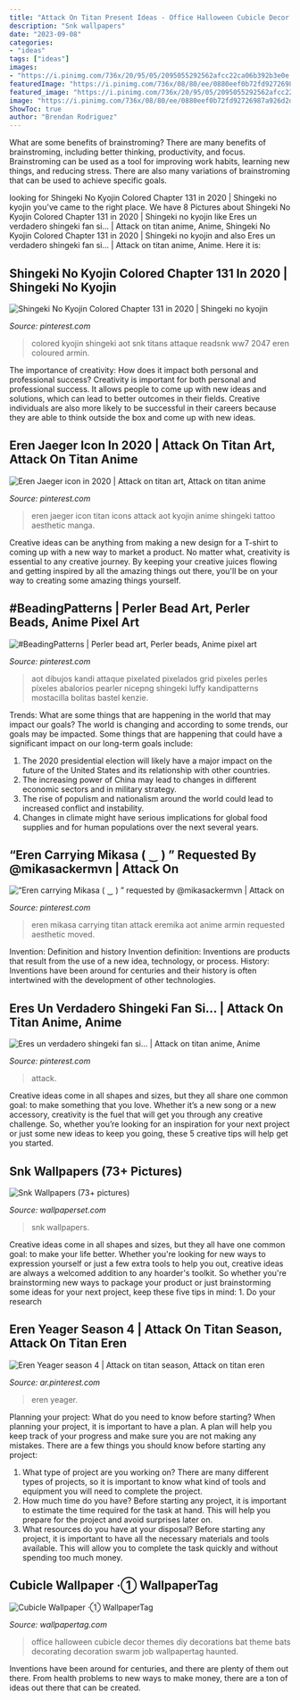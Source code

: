 ```yaml
---
title: "Attack On Titan Present Ideas - Office Halloween Cubicle Decor Themes Diy Decorations Bat Theme Bats Decorating Decoration Swarm Job Wallpapertag Haunted"
description: "Snk wallpapers"
date: "2023-09-08"
categories:
- "ideas"
tags: ["ideas"]
images:
- "https://i.pinimg.com/736x/20/95/05/2095055292562afcc22ca06b392b3e0e.jpg"
featuredImage: "https://i.pinimg.com/736x/08/80/ee/0880eef0b72fd92726987a926d2d246b.jpg"
featured_image: "https://i.pinimg.com/736x/20/95/05/2095055292562afcc22ca06b392b3e0e.jpg"
image: "https://i.pinimg.com/736x/08/80/ee/0880eef0b72fd92726987a926d2d246b.jpg"
ShowToc: true
author: "Brendan Rodriguez"
---
```



What are some benefits of brainstroming?
There are many benefits of brainstroming, including better thinking, productivity, and focus. Brainstroming can be used as a tool for improving work habits, learning new things, and reducing stress. There are also many variations of brainstroming that can be used to achieve specific goals.

	

		
looking for Shingeki No Kyojin Colored Chapter 131 in 2020 | Shingeki no kyojin you've came to the right place. We have 8 Pictures about Shingeki No Kyojin Colored Chapter 131 in 2020 | Shingeki no kyojin like Eres un verdadero shingeki fan si... | Attack on titan anime, Anime, Shingeki No Kyojin Colored Chapter 131 in 2020 | Shingeki no kyojin and also Eres un verdadero shingeki fan si... | Attack on titan anime, Anime. Here it is:
		
    
## Shingeki No Kyojin Colored Chapter 131 In 2020 | Shingeki No Kyojin

<img loading=lazy src="https://i.pinimg.com/736x/94/b4/80/94b480f55d022a9bf3e2adb9f8471673.jpg" onerror="this.onerror=null;this.src='https://tse1.mm.bing.net/th?id=OIP.Ospcfp7PXaK_Tqog5iwWAAHaLH&amp;pid=15.1';" alt="Shingeki No Kyojin Colored Chapter 131 in 2020 | Shingeki no kyojin">

_Source: pinterest.com_

>colored kyojin shingeki aot snk titans attaque readsnk ww7 2047 eren coloured armin. 

	

The importance of creativity: How does it impact both personal and professional success?
Creativity is important for both personal and professional success. It allows people to come up with new ideas and solutions, which can lead to better outcomes in their fields. Creative individuals are also more likely to be successful in their careers because they are able to think outside the box and come up with new ideas.

    
## Eren Jaeger Icon In 2020 | Attack On Titan Art, Attack On Titan Anime

<img loading=lazy src="https://i.pinimg.com/736x/20/95/05/2095055292562afcc22ca06b392b3e0e.jpg" onerror="this.onerror=null;this.src='https://tse1.mm.bing.net/th?id=OIP.NGyMN9FGavH3ioZu_bdx5wHaHa&amp;pid=15.1';" alt="Eren Jaeger icon in 2020 | Attack on titan art, Attack on titan anime">

_Source: pinterest.com_

>eren jaeger icon titan icons attack aot kyojin anime shingeki tattoo aesthetic manga. 

	

Creative ideas can be anything from making a new design for a T-shirt to coming up with a new way to market a product. No matter what, creativity is essential to any creative journey. By keeping your creative juices flowing and getting inspired by all the amazing things out there, you'll be on your way to creating some amazing things yourself.

    
## #BeadingPatterns | Perler Bead Art, Perler Beads, Anime Pixel Art

<img loading=lazy src="https://i.pinimg.com/736x/8e/d9/4c/8ed94c741c304bbc3fee85a577b2caf2.jpg" onerror="this.onerror=null;this.src='https://tse2.mm.bing.net/th?id=OIP.sbiQC3pis304JDyHKKkg8QHaIC&amp;pid=15.1';" alt="#BeadingPatterns | Perler bead art, Perler beads, Anime pixel art">

_Source: pinterest.com_

>aot dibujos kandi attaque pixelated pixelados grid pixeles perles píxeles abalorios pearler nicepng shingeki luffy kandipatterns mostacilla bolitas bastel kenzie. 

	

Trends: What are some things that are happening in the world that may impact our goals?
The world is changing and according to some trends, our goals may be impacted. Some things that are happening that could have a significant impact on our long-term goals include:
1. The 2020 presidential election will likely have a major impact on the future of the United States and its relationship with other countries.
2. The increasing power of China may lead to changes in different economic sectors and in military strategy.
3. The rise of populism and nationalism around the world could lead to increased conflict and instability.
4. Changes in climate might have serious implications for global food supplies and for human populations over the next several years.

    
## “Eren Carrying Mikasa ( ‿ ) ” Requested By @mikasackermvn | Attack On

<img loading=lazy src="https://i.pinimg.com/736x/35/02/83/350283c3ab86469771680c524e156aea.jpg" onerror="this.onerror=null;this.src='https://tse1.mm.bing.net/th?id=OIP.321AwNJgCiNKv_luRnEzwgHaDS&amp;pid=15.1';" alt="“Eren carrying Mikasa ( ‿ ) ” requested by @mikasackermvn | Attack on">

_Source: pinterest.com_

>eren mikasa carrying titan attack eremika aot anime armin requested aesthetic moved. 

	

Invention: Definition and history
Invention definition: Inventions are products that result from the use of a new idea, technology, or process. History: Inventions have been around for centuries and their history is often intertwined with the development of other technologies.

    
## Eres Un Verdadero Shingeki Fan Si... | Attack On Titan Anime, Anime

<img loading=lazy src="https://i.pinimg.com/736x/08/80/ee/0880eef0b72fd92726987a926d2d246b.jpg" onerror="this.onerror=null;this.src='https://tse4.mm.bing.net/th?id=OIP.KEVw97jnur91_LZbmojauAHaN5&amp;pid=15.1';" alt="Eres un verdadero shingeki fan si... | Attack on titan anime, Anime">

_Source: pinterest.com_

>attack. 

	

Creative ideas come in all shapes and sizes, but they all share one common goal: to make something that you love. Whether it’s a new song or a new accessory, creativity is the fuel that will get you through any creative challenge. So, whether you’re looking for an inspiration for your next project or just some new ideas to keep you going, these 5 creative tips will help get you started.

    
## Snk Wallpapers (73+ Pictures)

<img loading=lazy src="https://wallpaperset.com/w/full/5/e/9/149570.jpg" onerror="this.onerror=null;this.src='https://tse2.mm.bing.net/th?id=OIP.6FUYEoGxtSEQezGqqv5L8AHaEK&amp;pid=15.1';" alt="Snk Wallpapers (73+ pictures)">

_Source: wallpaperset.com_

>snk wallpapers. 

	

Creative ideas come in all shapes and sizes, but they all have one common goal: to make your life better. Whether you're looking for new ways to expression yourself or just a few extra tools to help you out, creative ideas are always a welcomed addition to any hoarder's toolkit. So whether you're brainstorming new ways to package your product or just brainstorming some ideas for your next project, keep these five tips in mind: 1. Do your research

    
## Eren Yeager Season 4 | Attack On Titan Season, Attack On Titan Eren

<img loading=lazy src="https://i.pinimg.com/736x/7c/e6/25/7ce625c0b8918060f4f147d5760a0707.jpg" onerror="this.onerror=null;this.src='https://tse1.mm.bing.net/th?id=OIP.1hwjdh3m_7vhbDz2SL00CAHaJQ&amp;pid=15.1';" alt="Eren Yeager season 4 | Attack on titan season, Attack on titan eren">

_Source: ar.pinterest.com_

>eren yeager. 

	

Planning your project: What do you need to know before starting?
When planning your project, it is important to have a plan. A plan will help you keep track of your progress and make sure you are not making any mistakes. There are a few things you should know before starting any project:
1. What type of project are you working on? There are many different types of projects, so it is important to know what kind of tools and equipment you will need to complete the project.
2. How much time do you have? Before starting any project, it is important to estimate the time required for the task at hand. This will help you prepare for the project and avoid surprises later on.
3. What resources do you have at your disposal? Before starting any project, it is important to have all the necessary materials and tools available. This will allow you to complete the task quickly and without spending too much money.

    
## Cubicle Wallpaper ·① WallpaperTag

<img loading=lazy src="https://wallpapertag.com/wallpaper/full/f/3/4/756197-cubicle-wallpaper-2048x1536-retina.jpg" onerror="this.onerror=null;this.src='https://tse3.mm.bing.net/th?id=OIP.v-f_KO6C5B_AlJ7ccoXFngHaFj&amp;pid=15.1';" alt="Cubicle Wallpaper ·① WallpaperTag">

_Source: wallpapertag.com_

>office halloween cubicle decor themes diy decorations bat theme bats decorating decoration swarm job wallpapertag haunted. 

	

Inventions have been around for centuries, and there are plenty of them out there. From health problems to new ways to make money, there are a ton of ideas out there that can be created.

